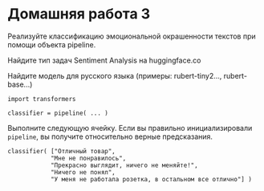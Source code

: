 # Домашняя работа 3

Реализуйте классификацию эмоциональной окрашенности текстов при помощи объекта pipeline.

Найдите тип задач Sentiment Analysis на huggingface.co

Найдите модель для русского языка (примеры: rubert-tiny2..., rubert-base...)

```
import transformers

classifier = pipeline( ... )
```
Выполните следующую ячейку. Если вы правильно инициализировали `pipeline`, вы получите относительно верные предсказания.
```
classifier( ["Отличный товар",
            "Мне не понравилось",
            "Прекрасно выглядит, ничего не меняйте!",
            "Ничего не понял",
            "У меня не работала розетка, в остальном все отлично"] )
```



